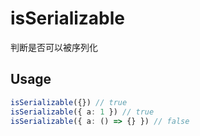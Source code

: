 # isSerializable

判断是否可以被序列化

## Usage

```ts
isSerializable({}) // true
isSerializable({ a: 1 }) // true
isSerializable({ a: () => {} }) // false
```
